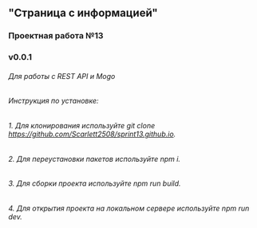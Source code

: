 ## "Страница с информацией"
### Проектная работа №13
### v0.0.1
###### Для работы с REST API и Mogo
###### Инструкция по установке: 
###### 1. Для клонирования используйте git clone https://github.com/Scarlett2508/sprint13.github.io.
###### 2. Для переустановки пакетов используйте npm i.
###### 3. Для сборки проекта используйте npm run build. 
###### 4. Для открытия проекта на локальном сервере используйте npm run dev.
